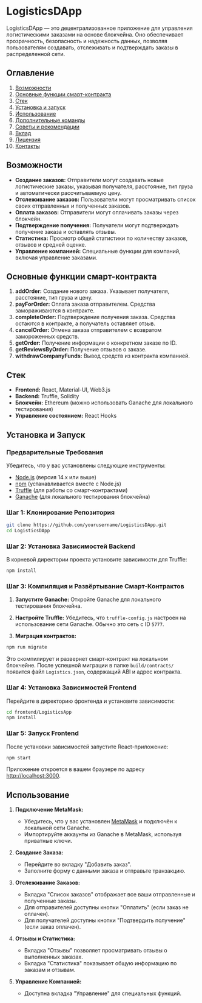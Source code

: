 
# LogisticsDApp

LogisticsDApp — это децентрализованное приложение для управления логистическими заказами на основе блокчейна. Оно обеспечивает прозрачность, безопасность и надежность данных, позволяя пользователям создавать, отслеживать и подтверждать заказы в распределенной сети.

## Оглавление

1. [Возможности](#возможности)
2. [Основные функции смарт-контракта](#основные-функции-смарт-контракта)
3. [Стек](#стек)
4. [Установка и запуск](#установка-и-запуск)
5. [Использование](#использование)
6. [Дополнительные команды](#дополнительные-команды)
7. [Советы и рекомендации](#советы-и-рекомендации)
8. [Вклад](#вклад)
9. [Лицензия](#лицензия)
10. [Контакты](#контакты)

## Возможности

- **Создание заказов:** Отправители могут создавать новые логистические заказы, указывая получателя, расстояние, тип груза и автоматически рассчитываемую цену.
- **Отслеживание заказов:** Пользователи могут просматривать список своих отправленных и полученных заказов.
- **Оплата заказов:** Отправители могут оплачивать заказы через блокчейн.
- **Подтверждение получения:** Получатели могут подтверждать получение заказа и оставлять отзывы.
- **Статистика:** Просмотр общей статистики по количеству заказов, отзывов и средней оценке.
- **Управление компанией:** Специальные функции для компаний, включая управление заказами.

## Основные функции смарт-контракта

1. **addOrder:** Создание нового заказа. Указывает получателя, расстояние, тип груза и цену.
2. **payForOrder:** Оплата заказа отправителем. Средства замораживаются в контракте.
3. **completeOrder:** Подтверждение получения заказа. Средства остаются в контракте, а получатель оставляет отзыв.
4. **cancelOrder:** Отмена заказа отправителем с возвратом замороженных средств.
5. **getOrder:** Получение информации о конкретном заказе по ID.
6. **getReviewsByOrder:** Получение отзывов о заказе.
7. **withdrawCompanyFunds:** Вывод средств из контракта компанией.

## Стек

- **Frontend:** React, Material-UI, Web3.js
- **Backend:** Truffle, Solidity
- **Блокчейн:** Ethereum (можно использовать Ganache для локального тестирования)
- **Управление состоянием:** React Hooks

## Установка и Запуск

### Предварительные Требования

Убедитесь, что у вас установлены следующие инструменты:

- [Node.js](https://nodejs.org/) (версия 14.x или выше)
- [npm](https://www.npmjs.com/) (устанавливается вместе с Node.js)
- [Truffle](https://www.trufflesuite.com/truffle) (для работы со смарт-контрактами)
- [Ganache](https://www.trufflesuite.com/ganache) (для локального тестирования блокчейна)

### Шаг 1: Клонирование Репозитория

```bash
git clone https://github.com/yourusername/LogisticsDApp.git
cd LogisticsDApp
```

### Шаг 2: Установка Зависимостей Backend

В корневой директории проекта установите зависимости для Truffle:

```bash
npm install
```

### Шаг 3: Компиляция и Развёртывание Смарт-Контрактов

1. **Запустите Ganache:** Откройте Ganache для локального тестирования блокчейна.

2. **Настройте Truffle:** Убедитесь, что `truffle-config.js` настроен на использование сети Ganache. Обычно это сеть с ID `5777`.

3. **Миграция контрактов:**

```bash
npm run migrate
```

Это скомпилирует и развернет смарт-контракт на локальном блокчейне. После успешной миграции в папке `build/contracts/` появится файл `Logistics.json`, содержащий ABI и адрес контракта.

### Шаг 4: Установка Зависимостей Frontend

Перейдите в директорию фронтенда и установите зависимости:

```bash
cd frontend/LogisticsApp
npm install
```

### Шаг 5: Запуск Frontend

После установки зависимостей запустите React-приложение:

```bash
npm start
```

Приложение откроется в вашем браузере по адресу [http://localhost:3000](http://localhost:3000).

## Использование

1. **Подключение MetaMask:**
   - Убедитесь, что у вас установлен [MetaMask](https://metamask.io/) и подключён к локальной сети Ganache.
   - Импортируйте аккаунты из Ganache в MetaMask, используя приватные ключи.

2. **Создание Заказа:**
   - Перейдите во вкладку "Добавить заказ".
   - Заполните форму с данными заказа и отправьте транзакцию.

3. **Отслеживание Заказов:**
   - Вкладка "Список заказов" отображает все ваши отправленные и полученные заказы.
   - Для отправителей доступны кнопки "Оплатить" (если заказ не оплачен).
   - Для получателей доступны кнопки "Подтвердить получение" (если заказ оплачен).

4. **Отзывы и Статистика:**
   - Вкладка "Отзывы" позволяет просматривать отзывы о выполненных заказах.
   - Вкладка "Статистика" показывает общую информацию по заказам и отзывам.

5. **Управление Компанией:**
   - Доступна вкладка "Управление" для специальных функций.
